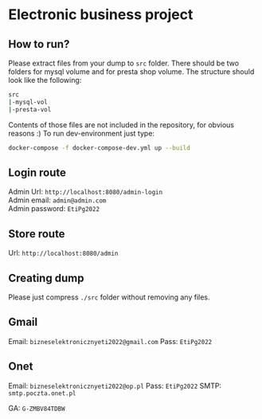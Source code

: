 # Electronic business project

## How to run?
Please extract files from your dump to `src` folder. There should be two folders for mysql volume and for presta shop volume. The structure should look like the following: 
```sh
src
|-mysql-vol
|-presta-vol
```
Contents of those files are not included in the repository, for obvious reasons :) To run dev-environment just type:

```sh
docker-compose -f docker-compose-dev.yml up --build
```

## Login route
Admin Url: `http://localhost:8080/admin-login` \
Admin email: `admin@admin.com`  \
Admin password: `EtiPg2022`

## Store route
Url: `http://localhost:8080/admin`

## Creating dump
Please just compress `./src` folder without removing any files.

## Gmail 
Email: `bizneselektronicznyeti2022@gmail.com`
Pass: `EtiPg2022`


## Onet
Email: `bizneselektronicznyeti2022@op.pl`
Pass: `EtiPg2022`
SMTP: `smtp.poczta.onet.pl`


GA: `G-ZMBV84TDBW`